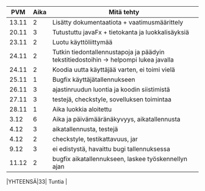 |PVM | Aika | Mitä tehty|
|--- | ---- | ----------|
|13.11 | 2 | Lisätty dokumentaatiota + vaatimusmäärittely|
|20.11 | 3 | Tutustuttu javaFx + tietokanta ja luokkalisäyksiä|
|23.11 | 2 | Luotu käyttöliittymää |
|24.11 | 2 | Tutkin tiedontallennustapoja ja päädyin tekstitiedostoihin -> helpompi lukea javalla |
|24.11 | 2 | Koodia uutta käyttäjää varten, ei toimi vielä |
|25.11 | 1 | Bugfix käyttäjätallennukseen|
|26.11 | 3 | ajastinruudun luontia ja koodin siistimistä|
|27.11 | 3 | testejä, checkstyle, sovelluksen toimintaa|
|28.11 | 1 | Aika luokkia aloitettu |
|3.12 | 6 | Aika ja päivämääränäkyvyys, aikatallennusta |
|4.12 | 3 | aikatallennusta, testejä|
|4.12 | 2 | checkstyle, testikattavuus, jar |
|9.12| 3 | ei edistystä, havaittu bugi tallennuksessa |
|11.12 | 2 | bugfix aikatallennukseen, laskee työskennellyn ajan |

|YHTEENSÄ|33| Tuntia |
